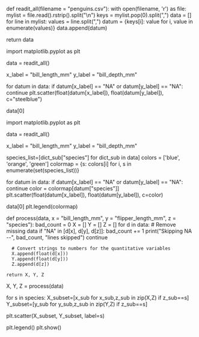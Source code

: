 


def readit_all(filename = "penguins.csv"):
  with open(filename, 'r') as file:
    mylist = file.read().rstrip().split("\n")
  keys = mylist.pop(0).split(",")
  data = []
  for line in mylist:
    values = line.split(",")
    datum = {keys[i]: value for i, value in enumerate(values)}
    data.append(datum)

  return data


import matplotlib.pyplot as plt

data = readit_all()

x_label = "bill_length_mm"
y_label = "bill_depth_mm"

for datum in data:
  if datum[x_label] == "NA" or datum[y_label] == "NA":
    continue
  plt.scatter(float(datum[x_label]), float(datum[y_label]), c="steelblue")

data[0]


import matplotlib.pyplot as plt

data = readit_all()

x_label = "bill_length_mm"
y_label = "bill_depth_mm"

species_list=[dict_sub["species"] for dict_sub in data]
colors = ['blue', 'orange', 'green']
colormap = {s: colors[i] for i, s in enumerate(set(species_list))}



for datum in data:
  if datum[x_label] == "NA" or datum[y_label] == "NA":
    continue
  color = colormap[datum["species"]]
  plt.scatter(float(datum[x_label]), float(datum[y_label]), c=color)

data[0]
plt.legend(colormap)

def process(data, x = "bill_length_mm", y = "flipper_length_mm", z = "species"):
    bad_count = 0
    X = []
    Y = []
    Z = []
    for d in data:
      # Remove missing data
      if "NA" in [d[x], d[y], d[z]]:
          bad_count += 1
          print("Skipping NA --", bad_count, "lines skipped")
          continue
      
      # Convert strings to numbers for the quantitative variables
      X.append(float(d[x]))
      Y.append(float(d[y]))
      Z.append(d[z])

    return X, Y, Z


X, Y, Z = process(data)

for s in species:
  X_subset=[x_sub for x_sub,z_sub in zip(X,Z) if z_sub==s]
  Y_subset=[y_sub for y_sub,z_sub in zip(Y,Z) if z_sub==s]
  
  plt.scatter(X_subset, Y_subset, label=s)

plt.legend()
plt.show()


